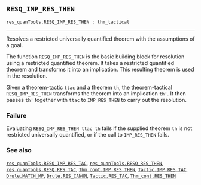 ## `RESQ_IMP_RES_THEN`

``` hol4
res_quanTools.RESQ_IMP_RES_THEN : thm_tactical
```

------------------------------------------------------------------------

Resolves a restricted universally quantified theorem with the
assumptions of a goal.

The function `RESQ_IMP_RES_THEN` is the basic building block for
resolution using a restricted quantified theorem. It takes a restricted
quantified theorem and transforms it into an implication. This resulting
theorem is used in the resolution.

Given a theorem-tactic `ttac` and a theorem `th`, the theorem-tactical
`RESQ_IMP_RES_THEN` transforms the theorem into an implication `th'`. It
then passes `th'` together with `ttac` to `IMP_RES_THEN` to carry out
the resolution.

### Failure

Evaluating `RESQ_IMP_RES_THEN ttac th` fails if the supplied theorem
`th` is not restricted universally quantified, or if the call to
`IMP_RES_THEN` fails.

### See also

[`res_quanTools.RESQ_IMP_RES_TAC`](#res_quanTools.RESQ_IMP_RES_TAC),
[`res_quanTools.RESQ_RES_THEN`](#res_quanTools.RESQ_RES_THEN),
[`res_quanTools.RESQ_RES_TAC`](#res_quanTools.RESQ_RES_TAC),
[`Thm_cont.IMP_RES_THEN`](#Thm_cont.IMP_RES_THEN),
[`Tactic.IMP_RES_TAC`](#Tactic.IMP_RES_TAC),
[`Drule.MATCH_MP`](#Drule.MATCH_MP),
[`Drule.RES_CANON`](#Drule.RES_CANON),
[`Tactic.RES_TAC`](#Tactic.RES_TAC),
[`Thm_cont.RES_THEN`](#Thm_cont.RES_THEN)
